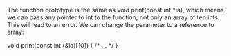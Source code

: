 The function prototype is the same as void print(const int *ia), which means we can pass any pointer to int to the function, not only an array of ten ints. This will lead to an error. We can change the parameter to a reference to array:

void print(const int (&ia)[10]) { /* ... */ }
